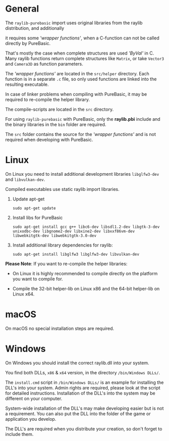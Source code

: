 ﻿# General

The `raylib-purebasic` import uses original libraries from the raylib distribution, and additionally

it requires some *'wrapper functions'*, when a C-function can not be called directly by PureBasic.

That's mostly the case when complete structures are used *'ByVal'* in C. Many raylib functions return complete structures like `Matrix`, or take `Vector3` and `Camera3D` as function parameters.

The *'wrapper functions'* are located in the `src/helper` directory. Each function is in a separate `.c` file, so only used functions are linked into the resulting executable.

In case of linker problems when compiling with PureBasic, it may be required to re-compile the helper library.

The compile-scripts are located in the `src` directory.

For using `raylib-purebasic` with PureBasic, only the **raylib.pbi** include and the binary libraries in the `bin` folder are required.

The `src` folder contains the source for the *'wrapper functions'* and is not required when developing with PureBasic.

# Linux

On Linux you need to install additional development libraries `libglfw3-dev` and `libvulkan-dev`.

Compiled executables use static raylib import libraries.

1. Update apt-get

    `sudo apt-get update`

2. Install libs for PureBasic

    `sudo apt-get install gcc g++ libc6-dev libsdl1.2-dev libgtk-3-dev unixodbc-dev libgnome2-dev libxine2-dev libxxf86vm-dev libwebkitgtk-dev libwebkitgtk-3.0-dev`

3. Install additional library dependencies for raylib:

    `sudo apt-get install libglfw3 libglfw3-dev libvulkan-dev`

**Please Note**: If you want to re-compile the helper libraries:

- On Linux it is highly recommended to compile directly on the platform you want to compile for.

- Compile the 32-bit helper-lib on Linux x86 and the 64-bit helper-lib on Linux x64.



# macOS

On macOS no special installation steps are required.


# Windows

On Windows you should install the correct raylib.dll into your system.

You find both DLLs, `x86` & `x64` version, in the directory `/bin/Windows DLLs/`.

The `install.cmd` script in `/bin/Windows DLLs/` is an example for installing the DLL's into your system. Admin rights are required, please look at the script for detailed instructions. Installation of the DLL's into the system may be different on your computer.

System-wide installation of the DLL's may make developing easier but is not a requirement. You can also put the DLL into the folder of the game or application you develop.

The DLL's are required when you distribute your creation, so don't forget to include them.